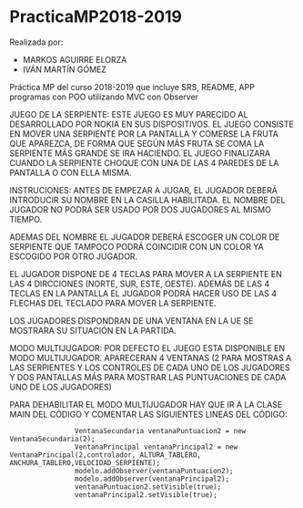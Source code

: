 # PracticaMP2018-2019
Realizada por:
  - MARKOS AGUIRRE ELORZA
  - IVÁN MARTÍN GÓMEZ

Práctica MP del curso 2018-2019 que incluye SRS, README, APP programas con POO utilizando MVC con Observer

JUEGO DE LA SERPIENTE:
  ESTE JUEGO ES MUY PARECIDO AL DESARROLLADO POR NOKIA EN SUS DISPOSITIVOS.
  EL JUEGO CONSISTE EN MOVER UNA SERPIENTE POR LA PANTALLA Y COMERSE LA FRUTA QUE APAREZCA, DE FORMA QUE SEGÚN MÁS FRUTA SE     COMA LA SERPIENTE MÁS GRANDE SE IRA HACIENDO. EL JUEGO FINALIZARA CUANDO LA SERPIENTE CHOQUE CON UNA DE LAS 4 PAREDES DE LA   PANTALLA O CON ELLA MISMA.
  
INSTRUCIONES:
  ANTES DE EMPEZAR A JUGAR, EL JUGADOR DEBERÁ INTRODUCIR SU NOMBRE EN LA CASILLA HABILITADA. EL NOMBRE DEL JUGADOR NO PODRÁ     SER USADO POR DOS JUGADORES AL MISMO TIEMPO.
    
  ADEMAS DEL NOMBRE EL JUGADOR DEBERÁ ESCOGER UN COLOR DE SERPIENTE QUE TAMPOCO PODRÁ COINCIDIR CON UN COLOR YA ESCOGIDO         POR OTRO JUGADOR.
    
  EL JUGADOR DISPONE DE 4 TECLAS PARA MOVER A LA SERPIENTE EN LAS 4 DIRCCIONES (NORTE, SUR, ESTE, OESTE). ADEMÁS DE LAS 4       TECLAS EN LA PANTALLA EL JUGADOR PODRÁ HACER USO DE LAS 4 FLECHAS DEL TECLADO PARA MOVER LA SERPIENTE.
  
  LOS JUGADORES DISPONDRAN DE UNA VENTANA EN LA UE SE MOSTRARA SU SITUACIÓN EN LA PARTIDA.

 MODO MULTIJUGADOR:
  POR DEFECTO EL JUEGO ESTA DISPONIBLE EN MODO MULTIJUGADOR. APARECERAN 4 VENTANAS (2 PARA MOSTRAS A LAS SERPIENTES Y LOS       CONTROLES DE CADA UNO DE LOS JUGADORES Y DOS PANTALLAS MÁS PARA MOSTRAR LAS PUNTUACIONES DE CADA UNO DE LOS JUGADORES)
  
  PARA DEHABILITAR EL MODO MULTIJUGADOR HAY QUE IR A LA CLASE MAIN DEL CÓDIGO Y COMENTAR LAS SIGUIENTES LINEAS DEL CÓDIGO:
  
                    VentanaSecundaria ventanaPuntuacion2 = new VentanaSecundaria(2);
                    VentanaPrincipal ventanaPrincipal2 = new VentanaPrincipal(2,controlador, ALTURA_TABLERO,                                                                                                 ANCHURA_TABLERO,VELOCIDAD_SERPIENTE);
                    modelo.addObserver(ventanaPuntuacion2);  
                    modelo.addObserver(ventanaPrincipal2); 
                    ventanaPuntuacion2.setVisible(true);
                    ventanaPrincipal2.setVisible(true);




